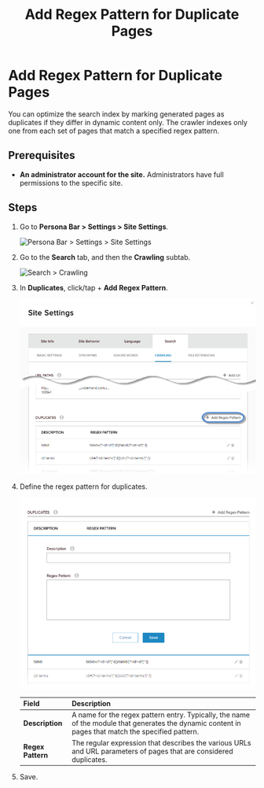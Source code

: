 ﻿---
uid: add-regex-pattern-for-duplicate-pages
locale: en
title: Add Regex Pattern for Duplicate Pages
dnneditions: DNN Platform,Evoq Content,Evoq Engage
dnnversion: 09.02.00
related-topics: edit-regex-pattern-for-duplicate-pages,delete-regex-pattern-for-duplicate-pages
---

# Add Regex Pattern for Duplicate Pages

You can optimize the search index by marking generated pages as duplicates if they differ in dynamic content only. The crawler indexes only one from each set of pages that match a specified regex pattern.

## Prerequisites

*   **An administrator account for the site.** Administrators have full permissions to the specific site.

## Steps

1.  Go to **Persona Bar \> Settings \> Site Settings**.
    
    ![Persona Bar > Settings > Site Settings](/images/scr-pbar-host-Settings-E91.png)
    
2.  Go to the **Search** tab, and then the **Crawling** subtab.
    
    ![Search > Crawling](/images/scr-pbtabs-all-Settings-SiteSettings-Search-Crawling-E90.png)
    
3.  In **Duplicates**, click/tap \+ **Add Regex Pattern**.
    
      
    
    ![](/images/scr-SiteSettings-Search-Crawling-duplicates-add-regex-pattern-button-E90.png)
    
      
    
4.  Define the regex pattern for duplicates.
    
      
    
    ![](/images/scr-SiteSettings-Search-Crawling-duplicates-add-regex-pattern-E90.png)
    
      
    
    |**Field**|**Description**|
    |---|---|
    |<strong>Description</strong>|A name for the regex pattern entry. Typically, the name of the module that generates the dynamic content in pages that match the specified pattern.|
    |<strong>Regex Pattern</strong>|The regular expression that describes the various URLs and URL parameters of pages that are considered duplicates.|
    
5.  Save.
